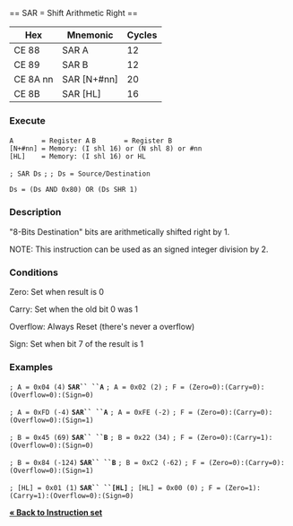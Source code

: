 \== SAR = Shift Arithmetic Right ==

| Hex      | Mnemonic       | Cycles |
| -------- | -------------- | ------ |
| CE 88    | SAR A          | 12     |
| CE 89    | SAR B          | 12     |
| CE 8A nn | SAR \[N+\#nn\] | 20     |
| CE 8B    | SAR \[HL\]     | 16     |

### Execute

`A       = Register A`
`B       = Register B`
`[N+#nn] = Memory: (I shl 16) or (N shl 8) or #nn`
`[HL]    = Memory: (I shl 16) or HL`

`; SAR Ds`
`;`
`; Ds = Source/Destination`

`Ds = (Ds AND 0x80) OR (Ds SHR 1)`

### Description

"8-Bits Destination" bits are arithmetically shifted right by 1.

NOTE: This instruction can be used as an signed integer division by 2.

### Conditions

Zero: Set when result is 0

Carry: Set when the old bit 0 was 1

Overflow: Always Reset (there's never a overflow)

Sign: Set when bit 7 of the result is 1

### Examples

`; A = 0x04 (4)`
**`SAR`` ``A`**
`; A = 0x02 (2)`
`; F = (Zero=0):(Carry=0):(Overflow=0):(Sign=0)`

`; A = 0xFD (-4)`
**`SAR`` ``A`**
`; A = 0xFE (-2)`
`; F = (Zero=0):(Carry=0):(Overflow=0):(Sign=1)`

`; B = 0x45 (69)`
**`SAR`` ``B`**
`; B = 0x22 (34)`
`; F = (Zero=0):(Carry=1):(Overflow=0):(Sign=0)`

`; B = 0x84 (-124)`
**`SAR`` ``B`**
`; B = 0xC2 (-62)`
`; F = (Zero=0):(Carry=0):(Overflow=0):(Sign=1)`

`; [HL] = 0x01 (1)`
**`SAR`` ``[HL]`**
`; [HL] = 0x00 (0)`
`; F = (Zero=1):(Carry=1):(Overflow=0):(Sign=0)`

[**« Back to Instruction set**](S1C88_InstructionSet.md "wikilink")
